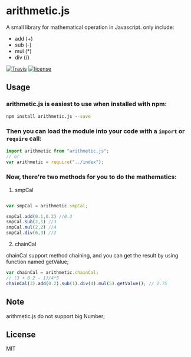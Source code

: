
# arithmetic.js

A small library for mathematical operation in Javascript. only include:

+ add (+)
+ sub (-)
+ mul (*)
+ div (/)

[![Travis](https://img.shields.io/travis/rust-lang/rust.svg)]()
[![license](https://img.shields.io/github/license/mashape/apistatus.svg)]()


## Usage

### arithmetic.js is easiest to use when installed with npm:

```cmd
npm install arithmetic.js --save
```

### Then you can load the module into your code with a `import` or `require` call:

```js
import arithmetic from "arithmetic.js";
// or
var arithmetic = require("../index");
```

### Now, there're two methods for you to do the mathematics:

1. smpCal

```js

var smpCal = arithmetic.smpCal;

smpCal.add(0.1,0.2) //0.3
smpCal.sub(2,1) //3
smpCal.mul(2,2) //4
smpCal.div(6,3) //2
```

2. chainCal

chainCal support method chaining, and you can get the result by using function named getValue;

```js
var chainCal = arithmetic.chainCal;
// (3 + 0.2 - 1)/4*5
chainCal(3).add(0.2).sub(1).div(4).mul(5).getValue(); // 2.75
```


## Note
arithmetic.js do not support big Number;

## License
MIT

